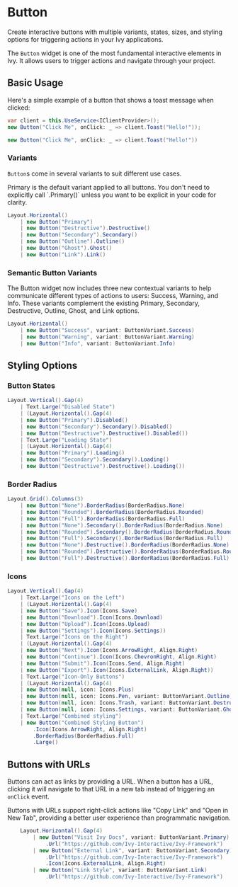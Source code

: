 ﻿---
prepare: |
  var client = this.UseService<IClientProvider>();
searchHints:
  - click
  - action
  - submit
  - cta
  - interactive
  - control
---

# Button

<Ingress>
Create interactive buttons with multiple variants, states, sizes, and styling options for triggering actions in your Ivy applications.
</Ingress>

The `Button` widget is one of the most fundamental interactive elements in Ivy. It allows users to trigger actions and navigate through your project.

## Basic Usage

Here's a simple example of a button that shows a toast message when clicked:

```csharp
var client = this.UseService<IClientProvider>();
new Button("Click Me", onClick: _ => client.Toast("Hello!"));
```

```csharp demo
new Button("Click Me", onClick: _ => client.Toast("Hello!"))
```

### Variants

`Button`s come in several variants to suit different use cases.

<Callout Type="tip">
Primary is the default variant applied to all buttons. You don't need to explicitly call `.Primary()` unless you want to be explicit in your code for clarity.
</Callout>

```csharp demo-tabs
Layout.Horizontal()
    | new Button("Primary")
    | new Button("Destructive").Destructive()
    | new Button("Secondary").Secondary()
    | new Button("Outline").Outline()
    | new Button("Ghost").Ghost()
    | new Button("Link").Link()
```

### Semantic Button Variants

The Button widget now includes three new contextual variants to help communicate different types of actions to users: Success, Warning, and Info. These variants complement the existing Primary, Secondary, Destructive, Outline, Ghost, and Link options.

```csharp demo-tabs
Layout.Horizontal()
    | new Button("Success", variant: ButtonVariant.Success)
    | new Button("Warning", variant: ButtonVariant.Warning)
    | new Button("Info", variant: ButtonVariant.Info)
```

## Styling Options

### Button States

```csharp demo-tabs
Layout.Vertical().Gap(4)
    | Text.Large("Disabled State")
    | (Layout.Horizontal().Gap(4)
    | new Button("Primary").Disabled()
    | new Button("Secondary").Secondary().Disabled()
    | new Button("Destructive").Destructive().Disabled())
    | Text.Large("Loading State")
    | (Layout.Horizontal().Gap(4)
    | new Button("Primary").Loading()
    | new Button("Secondary").Secondary().Loading()
    | new Button("Destructive").Destructive().Loading())
```

### Border Radius

```csharp demo-tabs
Layout.Grid().Columns(3)
    | new Button("None").BorderRadius(BorderRadius.None)
    | new Button("Rounded").BorderRadius(BorderRadius.Rounded)
    | new Button("Full").BorderRadius(BorderRadius.Full)
    | new Button("None").Secondary().BorderRadius(BorderRadius.None)
    | new Button("Rounded").Secondary().BorderRadius(BorderRadius.Rounded)
    | new Button("Full").Secondary().BorderRadius(BorderRadius.Full)
    | new Button("None").Destructive().BorderRadius(BorderRadius.None)
    | new Button("Rounded").Destructive().BorderRadius(BorderRadius.Rounded)
    | new Button("Full").Destructive().BorderRadius(BorderRadius.Full)
```

### Icons

```csharp demo-tabs
Layout.Vertical().Gap(4)
    | Text.Large("Icons on the Left")
    | (Layout.Horizontal().Gap(4)
    | new Button("Save").Icon(Icons.Save)
    | new Button("Download").Icon(Icons.Download)
    | new Button("Upload").Icon(Icons.Upload)
    | new Button("Settings").Icon(Icons.Settings))
    | Text.Large("Icons on the Right")
    | (Layout.Horizontal().Gap(4)
    | new Button("Next").Icon(Icons.ArrowRight, Align.Right)
    | new Button("Continue").Icon(Icons.ChevronRight, Align.Right)
    | new Button("Submit").Icon(Icons.Send, Align.Right)
    | new Button("Export").Icon(Icons.ExternalLink, Align.Right))
    | Text.Large("Icon-Only Buttons")
    | (Layout.Horizontal().Gap(4)
    | new Button(null, icon: Icons.Plus)
    | new Button(null, icon: Icons.Pen, variant: ButtonVariant.Outline)
    | new Button(null, icon: Icons.Trash, variant: ButtonVariant.Destructive)
    | new Button(null, icon: Icons.Settings, variant: ButtonVariant.Ghost))
    | Text.Large("Combined styling")
    | new Button("Combined Styling Button")
        .Icon(Icons.ArrowRight, Align.Right)
        .BorderRadius(BorderRadius.Full)
        .Large()
```

## Buttons with URLs

Buttons can act as links by providing a URL. When a button has a URL, clicking it will navigate to that URL in a new tab instead of triggering an `onClick` event.

<Callout Type="tip">
Buttons with URLs support right-click actions like "Copy Link" and "Open in New Tab", providing a better user experience than programmatic navigation.
</Callout>

```csharp demo-tabs
    Layout.Horizontal().Gap(4)
        | new Button("Visit Ivy Docs", variant: ButtonVariant.Primary)
            .Url("https://github.com/Ivy-Interactive/Ivy-Framework")
        | new Button("External Link", variant: ButtonVariant.Secondary)
            .Url("https://github.com/Ivy-Interactive/Ivy-Framework")
            .Icon(Icons.ExternalLink, Align.Right)
        | new Button("Link Style", variant: ButtonVariant.Link)
            .Url("https://github.com/Ivy-Interactive/Ivy-Framework")
```

<WidgetDocs Type="Ivy.Button" ExtensionTypes="Ivy.ButtonExtensions" SourceUrl="https://github.com/Ivy-Interactive/Ivy-Framework/blob/main/Ivy/Widgets/Button.cs"/>
